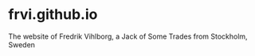 frvi.github.io
==============

The website of Fredrik Vihlborg, a Jack of Some Trades from Stockholm, Sweden
